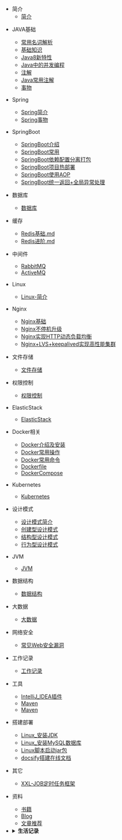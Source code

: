 * 简介
    * [简介](README.md)

- JAVA基础
    - [常用名词解析](JAVA基础/1_一些名词理解.md)
    - [基础知识](JAVA基础/2_基础知识.md)
    - [Java8新特性](JAVA基础/3_Java8新特性.md)
    - [Java中的并发编程](JAVA基础/4_Java中的并发编程.md)
    - [注解](JAVA基础/5_注解.md)
    - [Java常用注解](JAVA基础/6_Java常用注解.md)
    - [事物](JAVA基础/7_事物注意事项.md)
    
- Spring
    - [Spring简介](Spring/Spring简介.md)
    - [Spring事物](Spring/Spring事物.md)
    
- SpringBoot
    - [SpringBoot介绍](/SpringBoot/1_SpringBoot介绍.md)
    - [SpringBoot常用](/SpringBoot/2_SpringBoot常用.md)
    - [SpringBoot依赖配置分离打包](/SpringBoot/3_SpringBoot打包架包分离.md)
    - [SpringBoot项目热部署](/SpringBoot/4_SpringBoot项目热部署.md)
    - [SpringBoot使用AOP](/SpringBoot/5_SpringBoot使用AOP.md)
    - [SpringBoot统一返回+全局异常处理](/SpringBoot/6_SpringBoot统一返回+全局异常处理.md)

- 数据库
    - [数据库](数据库/1_MySQL基础.md)
    
- 缓存
    - [Redis基础.md](缓存/1_Redis基础.md.md)
    - [Redis进阶.md](缓存/2_Redis进阶.md)
    
- 中间件
    - [RabbitMQ](中间件/2_RabbitMQ.md)
    - [ActiveMQ](中间件/1_ActiveMQ.md)
    
- Linux
   - [Linux-简介](Linux/001_Linux基础.md)

- Nginx
    - [Nginx基础](Nginx/Nginx.md)
    - [Nginx不停机升级](Nginx/Nginx不停机升级.md)
    - [Nginx实现HTTP动态负载均衡](Nginx/Nginx实现HTTP动态负载均衡.md)
    - [Nginx+LVS+keepalived实现高性能集群](Nginx/Nginx+LVS+keepalived实现高性能集群.md)

- 文件存储
    - [文件存储](文件存储/README.md)

- 权限控制
    - [权限控制](权限控制/Shiro.md)
    
- ElasticStack
    - [ElasticStack](ElasticStack/README.md)
    
- Docker相关
   - [Docker介绍及安装](Docker相关/1_Docker介绍及安装.md)
   - [Docker常用操作](Docker相关/2_Docker常用操作.md)
   - [Docker常用命令](Docker相关/3_Docker常用命令.md)
   - [Dockerfile](Docker相关/4_Dockerfile.md)
   - [DockerCompose](Docker相关/5_DockerCompose.md)
   
- Kubernetes
   - [Kubernetes](Kubernetes/README.md)

- 设计模式
    - [设计模式简介](设计模式/设计模式简介.md)
    - [创建型设计模式](设计模式/创建型设计模式.md)
    - [结构型设计模式](设计模式/结构型设计模式.md)
    - [行为型设计模式](设计模式/行为型设计模式.md)
   
- JVM
    - [JVM](JVM/README.md)
 
   
- 数据结构
    - [数据结构](数据结构/README.md)
  
- 大数据
    - [大数据](大数据/README.md)

- 网络安全
    - [常见Web安全漏洞](网络安全/常见Web安全漏洞.md)

- 工作记录
   - [工作记录](工作记录/README.md)
  
- 工具
    - [IntelliJ_IDEA插件](工具/IntelliJ_IDEA插件.md)
    - [Maven](工具/Maven.md)
    - [Maven](工具/Gradle.md)
    
- 搭建部署
    - [Linux_安装JDK](搭建部署/Linux_安装JDK.md)
    - [Linux_安装MySQL数据库](搭建部署/Linux_安装MySQL数据库.md)
    - [Linux脚本启动jar包](搭建部署/Linux脚本启动jar包.md)
    - [docsify搭建在线文档](搭建部署/docsify搭建在线文档.md)
    
- 其它
    - [XXL-JOB定时任务框架](其它/1_XXL-JOB定时任务框架.md)    
    
- 资料
    - [书籍](资料/书籍/README.md)
    - [Blog](README.md)
    - [文章推荐](README.md)
    
- <details><summary><b>生活记录</b></summary>
  <p>

    - <details><summary><b>随意</b></summary>
      <p>

        - [Java常用总结](个人保存/Java常用总结.md)
        - [自我介绍](个人保存/自我介绍.md)
        - [生活总结](个人保存/生活总结.md)
        - [文章3](README.md)

      </p>
      </details>

    - <details><summary><b>生活</b></summary>
    <p>

      - [文章1](README.md)
      - [文章2](README.md)
      
    </p>
    </details>

  </p>
  </details>
